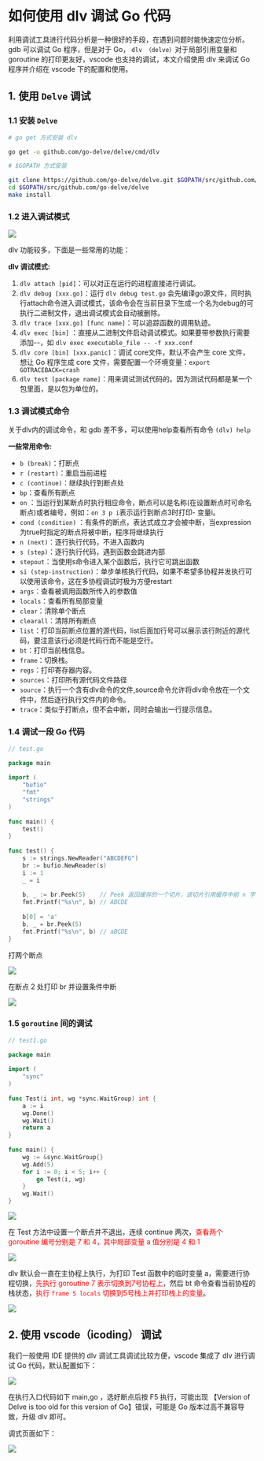 # 如何使用 dlv 调试 Go 代码

利用调试工具进行代码分析是一种很好的手段，在遇到问题时能快速定位分析。gdb 可以调试 Go 程序，但是对于 Go， `dlv （delve）`对于局部引用变量和 goroutine 的打印更友好，vscode 也支持的调试，本文介绍使用 dlv 来调试 Go 程序并介绍在 vscode 下的配置和使用。

## 1. 使用 `Delve` 调试

### 1.1 安装 `Delve`

```bash
# go get 方式安装 dlv

go get -u github.com/go-delve/delve/cmd/dlv
```

```bash
# $GOPATH 方式安装

git clone https://github.com/go-delve/delve.git $GOPATH/src/github.com/go-delve/delve
cd $GOPATH/src/github.com/go-delve/delve
make install
```

### 1.2 进入调试模式

![](../../statics/images/stack/golang/dlv/1.png)

dlv 功能较多，下面是一些常用的功能：

**dlv 调试模式:**

1. `dlv attach [pid]`：可以对正在运行的进程直接进行调试。
2. `dlv debug [xxx.go]`：运行 `dlv debug test.go` 会先编译go源文件，同时执行attach命令进入调试模式，该命令会在当前目录下生成一个名为debug的可执行二进制文件，退出调试模式会自动被删除。
3. `dlv trace [xxx.go] [func name]`：可以追踪函数的调用轨迹。
4. `dlv exec [bin]` ：直接从二进制文件启动调试模式。如果要带参数执行需要添加--，如 `dlv exec executable_file -- -f xxx.conf`
5. `dlv core [bin] [xxx.panic]`：调试 core文件，默认不会产生 core 文件，想让 Go 程序生成 core 文件，需要配置一个环境变量：`export GOTRACEBACK=crash`
6. `dlv test [package name]`：用来调试测试代码的。因为测试代码都是某一个包里面，是以包为单位的。


### 1.3 调试模式命令

关于dlv内的调试命令，和 gdb 差不多，可以使用help查看所有命令 `(dlv) help`

**一些常用命令:**

- `b (break)`：打断点
- `r (restart)`：重启当前进程
- `c (continue)`：继续执行到断点处
- `bp`：查看所有断点
- `on` ：当运行到某断点时执行相应命令，断点可以是名称(在设置断点时可命名断点)或者编号，例如：`on 3 p i`表示运行到断点3时打印- 变量i。
- `cond (condition)` ：有条件的断点，表达式成立才会被中断，当expression为true时指定的断点将被中断，程序将继续执行
- `n (next)`：逐行执行代码，不进入函数内
- `s (step)`：逐行执行代码，遇到函数会跳进内部
- `stepout`：当使用s命令进入某个函数后，执行它可跳出函数
- `si (step-instruction)`：单步单核执行代码，如果不希望多协程并发执行可以使用该命令，这在多协程调试时极为方便restart
- `args`：查看被调用函数所传入的参数值
- `locals`：查看所有局部变量
- `clear`：清除单个断点
- `clearall`：清除所有断点
- `list`：打印当前断点位置的源代码，list后面加行号可以展示该行附近的源代码，要注意该行必须是代码行而不能是空行。
- `bt`：打印当前栈信息。
- `frame`：切换栈。
- `regs`：打印寄存器内容。
- `sources`：打印所有源代码文件路径
- `source`：执行一个含有dlv命令的文件,source命令允许将dlv命令放在一个文件中，然后逐行执行文件内的命令。
- `trace`：类似于打断点，但不会中断，同时会输出一行提示信息。


### 1.4 调试一段 Go 代码

```go
// test.go

package main
 
import (
    "bufio"
    "fmt"
    "strings"
)
 
func main() {
    test()
}
 
func test() {
    s := strings.NewReader("ABCDEFG")
    br := bufio.NewReader(s)
    i := 1
    _ = i
 
    b, _ := br.Peek(5)    // Peek 返回缓存的一个切片，该切片引用缓存中前 n 字节数据
    fmt.Printf("%s\n", b) // ABCDE
 
    b[0] = 'a'
    b, _ = br.Peek(5)
    fmt.Printf("%s\n", b) // aBCDE
}
```

打两个断点

![](../../statics/images/stack/golang/dlv/2.png)

在断点 2 处打印 br 并设置条件中断

![](../../statics/images/stack/golang/dlv/3.png)

### 1.5 `goroutine` 间的调试

```go
// test1.go

package main
 
import (
    "sync"
)
 
func Test(i int, wg *sync.WaitGroup) int {
    a := i
    wg.Done()
    wg.Wait()
    return a
}
 
func main() {
    wg := &sync.WaitGroup{}
    wg.Add(5)
    for i := 0; i < 5; i++ {
        go Test(i, wg)
    }
    wg.Wait()
}
```

![](../../statics/images/stack/golang/dlv/4.png)

在 Test 方法中设置一个断点并不退出，连续 continue 两次，<font  color="red">查看两个 goroutine 编号分别是 7 和 4，其中局部变量 a 值分别是 4 和 1</font>

![](../../statics/images/stack/golang/dlv/5.png)

dlv 默认会一直在主协程上执行，为打印 Test 函数中的临时变量 a，需要进行协程切换，<font  color="red">先执行 goroutine 7 表示切换到7号协程上</font>，然后 bt 命令查看当前协程的栈状态，<font  color="red">执行 `frame 5 locals` 切换到5号栈上并打印栈上的变量</font>。

![](../../statics/images/stack/golang/dlv/8.png)

## 2. 使用 vscode（icoding） 调试

我们一般使用 IDE 提供的 dlv 调试工具调试比较方便，vscode 集成了 dlv 进行调试 Go 代码，默认配置如下：

![](../../statics/images/stack/golang/dlv/6.png)

 在执行入口代码如下 main,go ，选好断点后按 F5 执行，可能出现 【Version of Delve is too old for this version of Go】错误，可能是 Go 版本过高不兼容导致，升级 dlv 即可。

调式页面如下：

![](../../statics/images/stack/golang/dlv/7.png)

